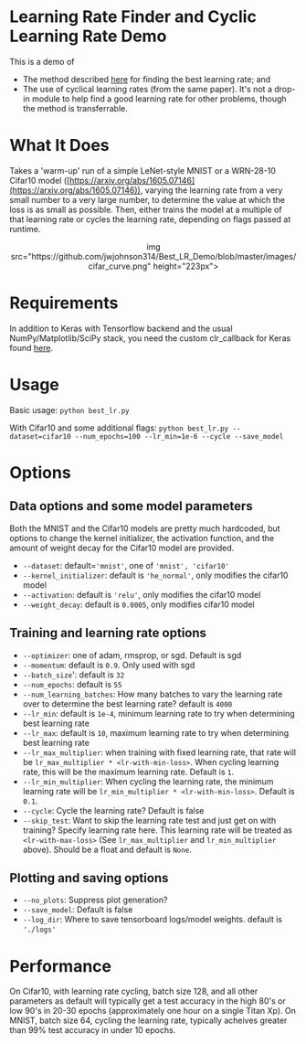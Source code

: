 # Learning Rate Finder and Cyclic Learning Rate Demo
This is a demo of 
- The method described [here](https://arxiv.org/pdf/1506.01186.pdf) for finding the best learning rate; and
- The use of cyclical learning rates (from the same paper).
It's not a drop-in module to help find a good learning rate for other problems, though the method is transferrable.

# What It Does
Takes a 'warm-up' run of a simple LeNet-style MNIST or a WRN-28-10 Cifar10 model ([https://arxiv.org/abs/1605.07146](https://arxiv.org/abs/1605.07146)), varying the learning rate from a very small number to a very large number, to determine the value at which the loss is as small as possible. Then, either trains the model at a multiple of that learning rate or cycles the learning rate, depending on flags passed at runtime.

<div align="center">
    img src="https://github.com/jwjohnson314/Best_LR_Demo/blob/master/images/cifar_curve.png" height="223px">
</div>

# Requirements
In addition to Keras with Tensorflow backend and the usual NumPy/Matplotlib/SciPy stack, you need the custom clr_callback for Keras found [here](https://github.com/bckenstler/CLR/blob/master/clr_callback.py).  

# Usage
Basic usage: `python best_lr.py`

With Cifar10 and some additional flags: `python best_lr.py --dataset=cifar10 --num_epochs=100 --lr_min=1e-6 --cycle --save_model`

# Options

## Data options and some model parameters

Both the MNIST and the Cifar10 models are pretty much hardcoded, but options to change the kernel initializer, the activation function, and the amount of weight decay for the Cifar10 model are provided.

- `--dataset`: default=`'mnist'`, one of `'mnist', 'cifar10'`
- `--kernel_initializer`: default is `'he_normal'`, only modifies the cifar10 model
- `--activation`: default is `'relu'`, only modifies the cifar10 model
- `--weight_decay`: default is `0.0005`, only modifies cifar10 model

## Training and learning rate options
- `--optimizer`: one of adam, rmsprop, or sgd. Default is sgd
- `--momentum`: default is `0.9`. Only used with sgd
- `--batch_size`': default is `32`
- `--num_epochs`: default is `55`
- `--num_learning_batches`: How many batches to vary the learning rate over to determine the best learning rate? default is `4000`
- `--lr_min`: default is `1e-4`, minimum learning rate to try when determining best learning rate
- `--lr_max`: default is `10`, maximum learning rate to try when determining best learning rate
- `--lr_max_multiplier`: when training with fixed learning rate, that rate will be `lr_max_multiplier * <lr-with-min-loss>`. When cycling learning rate, this will be the maximum learning rate. Default is `1`.
- `--lr_min_multiplier`: When cycling the learning rate, the minimum learning rate will be `lr_min_multiplier * <lr-with-min-loss>`. Default is `0.1`.
- `--cycle`: Cycle the learning rate? Default is false
- `--skip_test`: Want to skip the learning rate test and just get on with training? Specify learning rate here. This learning rate will be treated as `<lr-with-max-loss>` (See `lr_max_multiplier` and `lr_min_multiplier` above). Should be a float and default is `None`.

## Plotting and saving options
- `--no_plots`: Suppress plot generation?
- `--save_model`: Default is false
- `--log_dir`: Where to save tensorboard logs/model weights. default is `'./logs'`

# Performance
On Cifar10, with learning rate cycling, batch size 128, and all other parameters as default will typically get a test accuracy in the high 80's or low 90's in 20-30 epochs (approximately one hour on a single Titan Xp). On MNIST, batch size 64, cycling the learning rate, typically acheives greater than 99% test accuracy in under 10 epochs.

